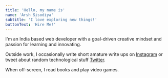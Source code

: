 ```yaml
---
title: 'Hello, my name is'
name: 'Arsh Sisodiya'
subtitle: 'I love exploring new things!'
buttonText: 'Hire Me!'
---
```


I'm an India based web developer with a goal-driven creative mindset and passion for learning and innovating.

Outside work, I occasionally write short amature write ups on [Instagram](https://instagram.com/feelings.of.teenageers) or tweet about random technological stuff [Twitter]('httpa://www.twitter.com/arsh_sisodiya').

When off-screen, I read books and play video games.
